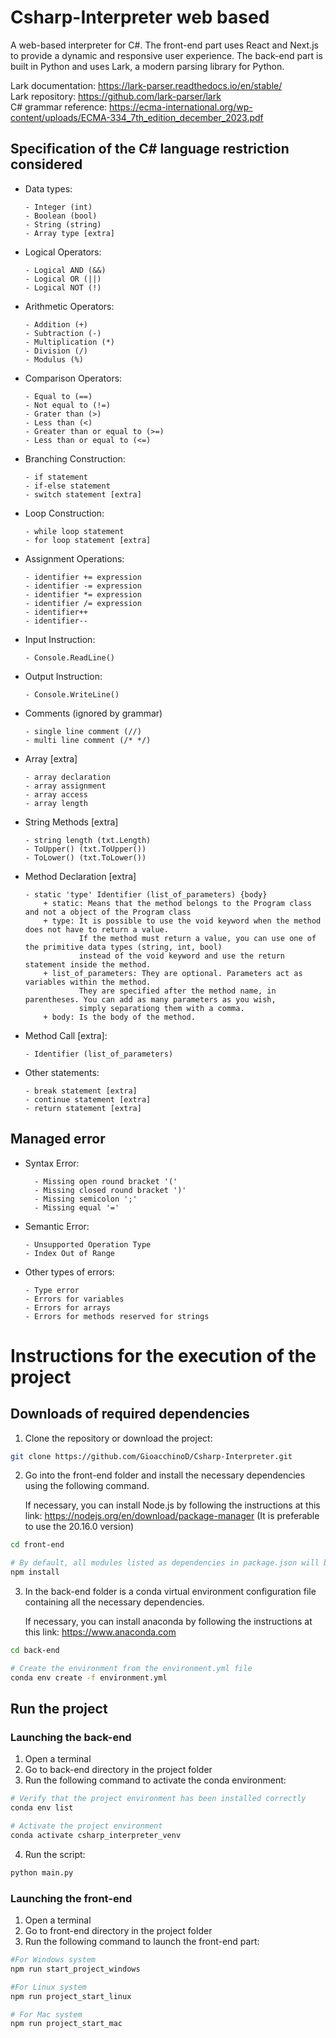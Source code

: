 # Csharp-Interpreter web based

A web-based interpreter for C#. 
The front-end part uses React and Next.js to provide a dynamic and responsive user experience. 
The back-end part is built in Python and uses Lark, a modern parsing library for Python.

Lark documentation: https://lark-parser.readthedocs.io/en/stable/ \
Lark repository: https://github.com/lark-parser/lark \
C# grammar reference: https://ecma-international.org/wp-content/uploads/ECMA-334_7th_edition_december_2023.pdf

## Specification of the C# language restriction considered

* Data types:

      - Integer (int)
      - Boolean (bool)
      - String (string)
      - Array type [extra]

* Logical Operators:

      - Logical AND (&&)
      - Logical OR (||)
      - Logical NOT (!)

* Arithmetic Operators: 
  
      - Addition (+)
      - Subtraction (-)
      - Multiplication (*)
      - Division (/)
      - Modulus (%)

* Comparison Operators:

      - Equal to (==)
      - Not equal to (!=)
      - Grater than (>)
      - Less than (<)
      - Greater than or equal to (>=)
      - Less than or equal to (<=)

* Branching Construction:

      - if statement
      - if-else statement
      - switch statement [extra]

* Loop Construction:

      - while loop statement
      - for loop statement [extra]

* Assignment Operations:

      - identifier += expression
      - identifier -= expression
      - identifier *= expression
      - identifier /= expression
      - identifier++
      - identifier--

* Input Instruction:

      - Console.ReadLine()

* Output Instruction:

      - Console.WriteLine()

* Comments (ignored by grammar)

      - single line comment (//)
      - multi line comment (/* */)

* Array [extra]

      - array declaration 
      - array assignment
      - array access
      - array length

* String Methods [extra]

      - string length (txt.Length)
      - ToUpper() (txt.ToUpper())
      - ToLower() (txt.ToLower())

* Method Declaration [extra]

      - static 'type' Identifier (list_of_parameters) {body}
          + static: Means that the method belongs to the Program class and not a object of the Program class
          + type: It is possible to use the void keyword when the method does not have to return a value. 
                  If the method must return a value, you can use one of the primitive data types (string, int, bool)
                  instead of the void keyword and use the return statement inside the method.
          + list_of_parameters: They are optional. Parameters act as variables within the method.
                  They are specified after the method name, in parentheses. You can add as many parameters as you wish,
                  simply separationg them with a comma.
          + body: Is the body of the method.

* Method Call [extra]:

      - Identifier (list_of_parameters)

* Other statements:

      - break statement [extra]
      - continue statement [extra]
      - return statement [extra]

## Managed error

* Syntax Error:
      
        - Missing open round bracket '('
        - Missing closed round bracket ')'
        - Missing semicolon ';'
        - Missing equal '='

* Semantic Error:

      - Unsupported Operation Type
      - Index Out of Range

* Other types of errors:

      - Type error
      - Errors for variables
      - Errors for arrays
      - Errors for methods reserved for strings

# Instructions for the execution of the project

## Downloads of required dependencies
1. Clone the repository or download the project:
```bash 
git clone https://github.com/GioacchinoD/Csharp-Interpreter.git
```

2. Go into the front-end folder and install the necessary dependencies using the following command. 

    If necessary, you can install Node.js by following the instructions at this link: https://nodejs.org/en/download/package-manager (It is preferable to use the 20.16.0 version)
```bash         
cd front-end

# By default, all modules listed as dependencies in package.json will be installed.
npm install
```
3. In the back-end folder is a conda virtual environment configuration file containing all the necessary dependencies. 

    If necessary, you can install anaconda by following the instructions at this link: https://www.anaconda.com 
```bash 
cd back-end

# Create the environment from the environment.yml file
conda env create -f environment.yml
```
## Run the project

### Launching the back-end

1. Open a terminal
2. Go to back-end directory in the project folder
3. Run the following command to activate the conda environment:
```bash 
# Verify that the project environment has been installed correctly
conda env list  

# Activate the project environment
conda activate csharp_interpreter_venv  
```

4. Run the script:
```bash     
python main.py
```
### Launching the front-end

1. Open a terminal
2. Go to front-end directory in the project folder
3. Run the following command to launch the front-end part:
```bash 
#For Windows system
npm run start_project_windows 

#For Linux system
npm run project_start_linux

# For Mac system
npm run project_start_mac 
```
